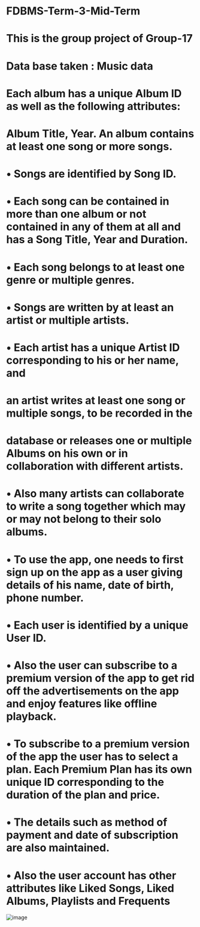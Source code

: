 # FDBMS-Term-3-Mid-Term
# This is the group project of Group-17
# Data base taken : Music data
# Each album has a unique Album ID as well as the following attributes: 
# Album Title, Year. An album contains at least one song or more songs.
# • Songs are identified by Song ID.
# • Each song can be contained in more than one album or not contained in any of them at all and has a Song Title, Year and Duration.
# • Each song belongs to at least one genre or multiple genres.
# • Songs are written by at least an artist or multiple artists.
# • Each artist has a unique Artist ID corresponding to his or her name, and 
# an artist writes at least one song or multiple songs, to be recorded in the 
# database or releases one or multiple Albums on his own or in collaboration with different artists.
# • Also many artists can collaborate to write a song together which may or may not belong to their solo albums.
# • To use the app, one needs to first sign up on the app as a user giving details of his name, date of birth, phone number.
# • Each user is identified by a unique User ID.
# • Also the user can subscribe to a premium version of the app to get rid off the advertisements on the app and enjoy features like offline playback.
# • To subscribe to a premium version of the app the user has to select a plan. Each Premium Plan has its own unique ID corresponding to the duration of the plan and price.
# • The details such as method of payment and date of subscription are also maintained.
# • Also the user account has other attributes like Liked Songs, Liked Albums, Playlists and Frequents
![image](https://user-images.githubusercontent.com/93213738/157833306-e7edef67-8d6a-485f-8c3c-02b5fe4773ee.png)
